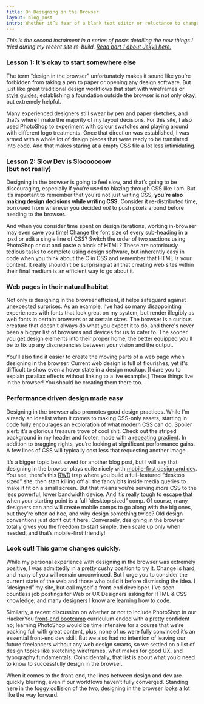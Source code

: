 ```yaml
---
title: On Designing in the Browser
layout: blog_post
intro: Whether it’s fear of a blank text editor or reluctance to change your workflow, it can be tough to try somethings as radical as designing a web site through code. But the freedom of my own project plus my sub-wizard PhotoShop skills meant it was go time.  Here’s what I learned along the way.
---
```


*This is the second instalment in a series of posts detailing the new things I tried during my recent site re-build. [Read part 1 about Jekyll here.](/blog/2013/05/on-building-a-site-with-jekyll.html)*

### Lesson 1: It's okay to start somewhere else

The term “design in the browser” unfortunately makes it sound like you’re forbidden from taking a pen to paper or opening any design software.  But just like great traditional design workflows that start with wireframes or [style guides](http://www.smashingmagazine.com/2010/07/21/designing-style-guidelines-for-brands-and-websites/), establishing a foundation outside the browser is not only okay, but extremely helpful.

Many experienced designers still swear by pen and paper sketches, and that’s where I make the majority of my layout decisions. For this site, I also used PhotoShop to experiment with colour swatches and  playing around with different logo treatments. Once that direction was established, I was armed with a whole lot of design pieces that were ready to be translated into code. And that makes staring at a empty CSS file a lot less intimidating.

### Lesson 2: Slow Dev is Slooooooow <br> (but not really)

Designing in the browser is going to feel slow, and that’s going to be discouraging, especially if you’re used to blazing through CSS like I am. But it’s important to remember that you’re not just writing CSS, **you’re also making design decisions while writing CSS.**  Consider it re-distributed time, borrowed from wherever you decided *not* to push pixels around before heading to the browser.

And when you consider time spent on design iterations, working in-browser may even save you time!  Change the font size of every sub-heading in a .psd or edit a single line of CSS? Switch the order of two sections using PhotoShop or cut and paste a block of HTML? These are notoriously tedious tasks to complete using design software, but inherently easy in code when you think about the C in CSS and remember that HTML *is*  your content.  It really shouldn’t be surprising at all that creating web sites within their final medium is an efficient way to go about it. 

### Web pages in their natural habitat

Not only is designing in the browser efficient, it helps safeguard against unexpected surprises.  As an example, I’ve had so many disappointing experiences with fonts that look great on my system, but render illegibly as web fonts in certain browsers or at certain sizes.  The browser is a curious creature that doesn't always do what you expect it to do, and there's never been a bigger list of browsers and devices for us to cater to.  The sooner you get design elements into their proper home, the better equipped you’ll be to fix up any discrepancies between your vision and the output.

You'll also find it easier to create the moving parts of a web page when designing in the browser. Current web design is full of flourishes, yet it's difficult to show even a hover state in a design mockup. \[I dare you to explain parallax effects without linking to a live example.\]  These things live in the browser! You should be creating them there too.

### Performance driven design made easy 

Designing in the browser also promotes good design practices.  While I’m already an idealist when it comes to making CSS-only assets, starting in code fully encourages an exploration of what modern CSS can do. Spoiler alert: it’s a glorious treasure trove of cool shit.  Check out the striped background in my header and footer, made with a [repeating gradient](http://lea.verou.me/2010/12/checkered-stripes-other-background-patterns-with-css3-gradients/). In addition to bragging rights, you’re looking at significant performance gains. A few lines of CSS will typically cost less that requesting another image.

It’s a bigger topic best saved for another blog post, but I will say that designing in the browser plays quite nicely with [mobile-first design and dev](http://bradfrostweb.com/blog/mobile/the-many-faces-of-mobile-first/).  You see, there’s this [RWD](http://twitter.com/rwd) trap where you build a full-featured “desktop sized” site, then start killing off all the fancy bits inside media queries to make it fit on a small screen.  But that means you’re serving *more* CSS to the less powerful, lower bandwidth device.  And it’s really tough to escape that when your starting point is a full “desktop sized” comp.  Of course, many designers can and will create mobile comps to go along with the big ones, but they’re often ad hoc, and why design something twice?  Old design conventions just don’t cut it here.  Conversely, designing in the browser totally gives you the freedom to start simple, then scale up only when needed, and that’s mobile-first friendly!

### Look out! This game changes quickly. 

While my personal experience with designing in the browser was extremely positive, I was admittedly in a pretty cushy position to try it. Change is hard, and many of you will remain unconvinced.  But I urge you to consider the current state of the web and those who build it before dismissing the idea. I “designed” my site, but call myself a front-end developer.  I’ve seen countless job postings for Web or UX Designers asking for HTML & CSS knowledge, and many designers I know are learning how to code.

Similarly, a recent discussion on whether or not to include PhotoShop in our HackerYou [front-end bootcamp](http://hackeryou.com/courses/front-end-bootcamp/) curriculum ended with a pretty confident no; learning PhotoShop would be time intensive for a course that we’re packing full with great content, plus, none of us were fully convinced it’s an essential front-end dev skill. But we also had no intention of leaving our future freelancers without any web design smarts, so we settled on a list of design topics like sketching wireframes, what makes for good UX, and typography fundamentals. Coincidentally, that list is about what you’d need to know to successfully design in the browser.

When it comes to the front-end, the lines between design and dev are quickly blurring, even if our workflows haven’t fully converged.  Standing here in the foggy collision of the two, designing in the browser looks a lot like the way forward.